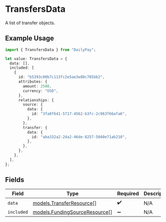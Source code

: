 # TransfersData

A list of transfer objects.

## Example Usage

```typescript
import { TransfersData } from "DailyPay";

let value: TransfersData = {
  data: [],
  included: [
    {
      id: "b5393c00b7c113fc2e5ae3e80c785bb2",
      attributes: {
        amount: 2500,
        currency: "USD",
      },
      relationships: {
        source: {
          data: {
            id: "3fa8f641-5717-4562-b3fc-2c963f66afa6",
          },
        },
        transfer: {
          data: {
            id: "aba332a2-24a2-46de-8257-5040e71ab210",
          },
        },
      },
    },
  ],
};
```

## Fields

| Field                                                                | Type                                                                 | Required                                                             | Description                                                          |
| -------------------------------------------------------------------- | -------------------------------------------------------------------- | -------------------------------------------------------------------- | -------------------------------------------------------------------- |
| `data`                                                               | [models.TransferResource](../models/transferresource.md)[]           | :heavy_check_mark:                                                   | N/A                                                                  |
| `included`                                                           | [models.FundingSourceResource](../models/fundingsourceresource.md)[] | :heavy_minus_sign:                                                   | N/A                                                                  |